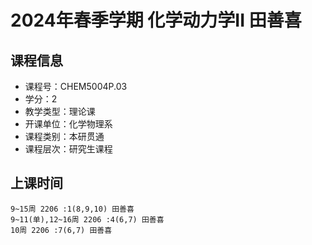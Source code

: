 # 2024年春季学期 化学动力学II 田善喜






## 课程信息

- 课程号：CHEM5004P.03
- 学分：2
- 教学类型：理论课
- 开课单位：化学物理系
- 课程类别：本研贯通
- 课程层次：研究生课程

## 上课时间

```
9~15周 2206 :1(8,9,10) 田善喜
9~11(单),12~16周 2206 :4(6,7) 田善喜
10周 2206 :7(6,7) 田善喜
```

